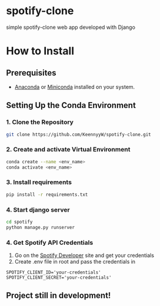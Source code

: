 # spotify-clone
simple spotify-clone web app developed with Django

# How to Install

## Prerequisites

- [Anaconda](https://www.anaconda.com/products/distribution) or [Miniconda](https://docs.conda.io/en/latest/miniconda.html) installed on your system.

## Setting Up the Conda Environment

### 1. Clone the Repository 

```bash
git clone https://github.com/KeennyyW/spotify-clone.git
```

### 2. Create and activate Virtual Environment 

```bash
conda create --name <env_name>
conda activate <env_name>
```

### 3. Install requirements 

```bash
pip install -r requirements.txt
```

### 4. Start django server 

```bash
cd spotify
python manage.py runserver
```

### 4. Get Spotify API Credentials

1. Go on the [Spotify Developer](https://developer.spotify.com/dashboard) site and get your credentials
2. Create .env file in root and pass the credentials in

```.env
SPOTIFY_CLIENT_ID='your-credentials' 
SPOTIFY_CLIENT_SECRET='your-credentials' 
```


## Project still in development!




